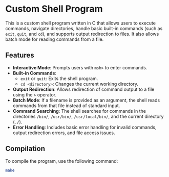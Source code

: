 # Custom Shell Program

This is a custom shell program written in C that allows users to execute commands, navigate directories, handle basic built-in commands (such as `exit`, `quit`, and `cd`), and supports output redirection to files. It also allows batch mode for reading commands from a file.

## Features

- **Interactive Mode**: Prompts users with `msh>` to enter commands.
- **Built-in Commands**:
  - `exit` or `quit`: Exits the shell program.
  - `cd <directory>`: Changes the current working directory.
- **Output Redirection**: Allows redirection of command output to a file using the `>` operator.
- **Batch Mode**: If a filename is provided as an argument, the shell reads commands from that file instead of standard input.
- **Command Searching**: The shell searches for commands in the directories `/bin/`, `/usr/bin/`, `/usr/local/bin/`, and the current directory (`./`).
- **Error Handling**: Includes basic error handling for invalid commands, output redirection errors, and file access issues.

## Compilation

To compile the program, use the following command:

```bash
make

